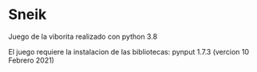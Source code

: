 # Sneik
Juego de la viborita realizado con python 3.8

El juego requiere la instalacion de las bibliotecas:
  pynput 1.7.3 (vercion 10 Febrero 2021)
